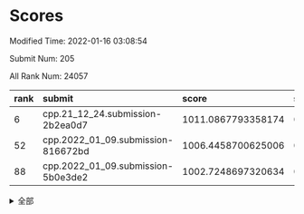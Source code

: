 # Scores

Modified Time: 2022-01-16 03:08:54

Submit Num: 205

All Rank Num: 24057

| rank |               submit               |       score        |       sigma        | pk_num |
| :--- | :--------------------------------- | :----------------- | :----------------- | :----- |
| 6    | cpp.21_12_24.submission-2b2ea0d7   | 1011.0867793358174 | 0.7786868329215176 | 473    |
| 52   | cpp.2022_01_09.submission-816672bd | 1006.4458700625006 | 0.7121445423091199 | 465    |
| 88   | cpp.2022_01_09.submission-5b0e3de2 | 1002.7248697320634 | 0.713541872446537  | 463    |


<details>
<summary>全部</summary>

| rank |                 submit                 |       score        |       sigma        | pk_num |
| :--- | :------------------------------------- | :----------------- | :----------------- | :----- |
| 1    | gobigger.level_3.submission_level_3_9  | 1011.6030049159455 | 0.7898711730062569 | 470    |
| 2    | gobigger.level_3.submission_level_3_25 | 1011.5238117249467 | 0.7933965605480643 | 469    |
| 3    | gobigger.level_3.submission_level_3_41 | 1011.443548090277  | 0.7747151486141751 | 462    |
| 4    | gobigger.level_3.submission_level_3_12 | 1011.3968584038004 | 0.7833336202368084 | 472    |
| 5    | gobigger.level_3.submission_level_3_34 | 1011.3197372548389 | 0.7652380792758321 | 467    |
| 6    | cpp.21_12_24.submission-2b2ea0d7       | 1011.0867793358174 | 0.7786868329215176 | 473    |
| 7    | gobigger.level_3.submission_level_3_38 | 1011.0653491844874 | 0.7707242765954906 | 466    |
| 8    | gobigger.level_3.submission_level_3_31 | 1011.0318704703664 | 0.7534472926890906 | 470    |
| 9    | gobigger.level_3.submission_level_3_37 | 1010.8811263482255 | 0.7895719211133916 | 460    |
| 10   | gobigger.level_3.submission_level_3_47 | 1010.8259841082436 | 0.7815392749172533 | 472    |
| 11   | gobigger.level_3.submission_level_3_11 | 1010.8115441249972 | 0.7687686206352267 | 472    |
| 12   | gobigger.level_3.submission_level_3_2  | 1010.6959336193829 | 0.7507604966558021 | 471    |
| 13   | gobigger.level_3.submission_level_3_35 | 1010.6614391265816 | 0.7668858742682112 | 472    |
| 14   | gobigger.level_3.submission_level_3_16 | 1010.6368423660742 | 0.7613392004727226 | 473    |
| 15   | gobigger.level_3.submission_level_3_43 | 1010.5350789641964 | 0.755065403090426  | 464    |
| 16   | gobigger.level_3.submission_level_3_7  | 1010.29105941997   | 0.7623790697453856 | 475    |
| 17   | gobigger.level_3.submission_level_3_17 | 1010.1851420196036 | 0.7499204126965684 | 473    |
| 18   | gobigger.level_3.submission_level_3_20 | 1010.1033355940888 | 0.7468952202112233 | 472    |
| 19   | gobigger.level_3.submission_level_3_3  | 1010.0670759255656 | 0.7678641112359906 | 470    |
| 20   | gobigger.level_3.submission_level_3_27 | 1009.9725503989621 | 0.758469343504814  | 473    |
| 21   | gobigger.level_3.submission_level_3_21 | 1009.9382834934264 | 0.7655715367890136 | 470    |
| 22   | gobigger.level_3.submission_level_3_0  | 1009.9254223700113 | 0.7882809340297595 | 472    |
| 23   | gobigger.level_3.submission_level_3_40 | 1009.8342733213243 | 0.7725708772345827 | 465    |
| 24   | gobigger.level_3.submission_level_3_6  | 1009.8242908908938 | 0.7574331234689902 | 469    |
| 25   | gobigger.level_3.submission_level_3_13 | 1009.7673669590581 | 0.7557560322180951 | 471    |
| 26   | gobigger.level_3.submission_level_3_36 | 1009.7578579714391 | 0.7628785097828065 | 469    |
| 27   | gobigger.level_3.submission_level_3_26 | 1009.6882704737125 | 0.7567897796445573 | 468    |
| 28   | gobigger.level_3.submission_level_3_30 | 1009.6768082319594 | 0.7412885590165468 | 471    |
| 29   | gobigger.level_3.submission_level_3_18 | 1009.6349197707947 | 0.7512427792209859 | 475    |
| 30   | gobigger.level_3.submission_level_3_39 | 1009.6055056689304 | 0.7393653803205109 | 474    |
| 31   | gobigger.level_3.submission_level_3_42 | 1009.504027215283  | 0.7612915043376701 | 471    |
| 32   | gobigger.level_3.submission_level_3_48 | 1009.4744871546059 | 0.754176431515353  | 469    |
| 33   | gobigger.level_3.submission_level_3_44 | 1009.4690860662191 | 0.767383311239029  | 474    |
| 34   | gobigger.level_3.submission_level_3_10 | 1009.4445556272445 | 0.7539320773355273 | 469    |
| 35   | gobigger.level_3.submission_level_3_46 | 1009.389844687216  | 0.7589928737342573 | 471    |
| 36   | gobigger.level_3.submission_level_3_23 | 1009.3852908687056 | 0.7706600647730512 | 473    |
| 37   | gobigger.level_3.submission_level_3_1  | 1009.3583608784842 | 0.7466837154715585 | 471    |
| 38   | gobigger.level_3.submission_level_3_24 | 1009.3258075885886 | 0.7370647796273007 | 472    |
| 39   | gobigger.level_3.submission_level_3_45 | 1009.3071416046789 | 0.7341651936950474 | 463    |
| 40   | gobigger.level_3.submission_level_3_14 | 1009.2506189961888 | 0.7514560371549709 | 469    |
| 41   | gobigger.level_3.submission_level_3_15 | 1009.2166346095702 | 0.7676994919414473 | 469    |
| 42   | gobigger.level_3.submission_level_3_32 | 1009.2023288648289 | 0.7867224417897077 | 467    |
| 43   | gobigger.level_3.submission_level_3_5  | 1009.042179821034  | 0.758147886999493  | 470    |
| 44   | gobigger.level_3.submission_level_3_19 | 1008.9819355404679 | 0.7678621371097706 | 465    |
| 45   | gobigger.level_3.submission_level_3_29 | 1008.7684938636623 | 0.7484948487346663 | 469    |
| 46   | gobigger.level_3.submission_level_3_28 | 1008.7218352860752 | 0.7608620961070884 | 462    |
| 47   | gobigger.level_3.submission_level_3_8  | 1008.7048511386396 | 0.7692439911531105 | 458    |
| 48   | gobigger.level_3.submission_level_3_33 | 1008.6300576304046 | 0.7523559087306081 | 469    |
| 49   | gobigger.level_3.submission_level_3_4  | 1008.5083117503473 | 0.7447526190758111 | 472    |
| 50   | gobigger.level_3.submission_level_3_22 | 1008.1207697792796 | 0.7501922620327134 | 475    |
| 51   | gobigger.level_3.submission_level_3_49 | 1007.9050187412538 | 0.7441961736579895 | 469    |
| 52   | cpp.2022_01_09.submission-816672bd     | 1006.4458700625006 | 0.7121445423091199 | 465    |
| 53   | gobigger.level_1.submission_level_1_1  | 1005.2036782126969 | 0.7204396739903631 | 469    |
| 54   | gobigger.level_1.submission_level_1_38 | 1004.8957777918598 | 0.7167516235455539 | 470    |
| 55   | gobigger.level_1.submission_level_1_35 | 1004.2312768329447 | 0.7090576607797532 | 474    |
| 56   | gobigger.level_1.submission_level_1_24 | 1004.0727847007582 | 0.7228785049040738 | 466    |
| 57   | gobigger.level_1.submission_level_1_29 | 1003.9408431806809 | 0.7167723243773745 | 469    |
| 58   | gobigger.level_1.submission_level_1_40 | 1003.9083689267754 | 0.7168556886074667 | 476    |
| 59   | gobigger.level_1.submission_level_1_48 | 1003.8438422091972 | 0.7300632903021712 | 469    |
| 60   | gobigger.level_1.submission_level_1_31 | 1003.8281647443509 | 0.7147818840344718 | 472    |
| 61   | gobigger.level_1.submission_level_1_9  | 1003.8128202047229 | 0.7125373823143084 | 477    |
| 62   | gobigger.level_1.submission_level_1_15 | 1003.8015920022092 | 0.7035053283543229 | 468    |
| 63   | gobigger.level_1.submission_level_1_22 | 1003.801344569969  | 0.7175248866076098 | 469    |
| 64   | gobigger.level_1.submission_level_1_12 | 1003.7673136198935 | 0.7188351290870271 | 469    |
| 65   | gobigger.level_1.submission_level_1_7  | 1003.7135275557146 | 0.7051458837810284 | 466    |
| 66   | gobigger.level_1.submission_level_1_41 | 1003.7097107874562 | 0.7163977402136102 | 473    |
| 67   | gobigger.level_1.submission_level_1_46 | 1003.609129295837  | 0.7112258492241277 | 472    |
| 68   | gobigger.level_1.submission_level_1_43 | 1003.602970068012  | 0.7237320512265848 | 474    |
| 69   | gobigger.level_1.submission_level_1_27 | 1003.5559091418934 | 0.7184926939640819 | 467    |
| 70   | gobigger.level_1.submission_level_1_4  | 1003.4767031394802 | 0.7070753995401259 | 476    |
| 71   | gobigger.level_1.submission_level_1_23 | 1003.3937948301536 | 0.718793050553841  | 472    |
| 72   | gobigger.level_1.submission_level_1_26 | 1003.386718174342  | 0.7087736896139876 | 466    |
| 73   | gobigger.level_1.submission_level_1_5  | 1003.3352656185384 | 0.7171817471272867 | 470    |
| 74   | gobigger.level_1.submission_level_1_21 | 1003.3193420905458 | 0.7071148190819739 | 470    |
| 75   | gobigger.level_1.submission_level_1_13 | 1003.3059268261337 | 0.7223748744417613 | 474    |
| 76   | gobigger.level_1.submission_level_1_14 | 1003.2645593537428 | 0.7128191285575478 | 468    |
| 77   | gobigger.level_1.submission_level_1_18 | 1003.149376525042  | 0.7185824723640147 | 467    |
| 78   | gobigger.level_1.submission_level_1_17 | 1003.1482432843181 | 0.7140783924862425 | 470    |
| 79   | gobigger.level_1.submission_level_1_2  | 1003.1465267263164 | 0.7141474741681859 | 474    |
| 80   | gobigger.level_1.submission_level_1_16 | 1003.1251851683447 | 0.7245445392407749 | 471    |
| 81   | gobigger.level_1.submission_level_1_42 | 1003.120781357895  | 0.7153689155464023 | 466    |
| 82   | gobigger.level_1.submission_level_1_6  | 1003.0782234825573 | 0.716344545712284  | 471    |
| 83   | gobigger.level_1.submission_level_1_30 | 1003.0108155130954 | 0.7140084242694866 | 469    |
| 84   | gobigger.level_1.submission_level_1_0  | 1002.9053315036697 | 0.7063749994134011 | 469    |
| 85   | gobigger.level_1.submission_level_1_33 | 1002.8877632010862 | 0.7155385796227633 | 470    |
| 86   | gobigger.level_1.submission_level_1_20 | 1002.7957711199886 | 0.7119177198377419 | 468    |
| 87   | gobigger.level_1.submission_level_1_19 | 1002.776774976632  | 0.720316013270215  | 468    |
| 88   | cpp.2022_01_09.submission-5b0e3de2     | 1002.7248697320634 | 0.713541872446537  | 463    |
| 89   | gobigger.level_1.submission_level_1_37 | 1002.6465131753173 | 0.7079740012876604 | 469    |
| 90   | gobigger.level_1.submission_level_1_47 | 1002.6364426317132 | 0.709810163021513  | 468    |
| 91   | gobigger.level_1.submission_level_1_32 | 1002.6093442662683 | 0.7105337919440581 | 468    |
| 92   | gobigger.level_1.submission_level_1_3  | 1002.5844094551978 | 0.7095026597575839 | 466    |
| 93   | gobigger.level_1.submission_level_1_49 | 1002.5817017728812 | 0.7216898214365625 | 466    |
| 94   | gobigger.level_1.submission_level_1_28 | 1002.548405841856  | 0.7106909722364523 | 470    |
| 95   | gobigger.level_1.submission_level_1_25 | 1002.5320583136847 | 0.739232881059075  | 473    |
| 96   | gobigger.level_1.submission_level_1_8  | 1002.4570950510868 | 0.715217858925323  | 463    |
| 97   | gobigger.level_1.submission_level_1_44 | 1002.3734050049313 | 0.7029563173407688 | 470    |
| 98   | gobigger.level_1.submission_level_1_11 | 1002.3704066991273 | 0.7076627299506939 | 471    |
| 99   | gobigger.level_1.submission_level_1_36 | 1002.3666090187935 | 0.7158798385841346 | 467    |
| 100  | gobigger.level_1.submission_level_1_39 | 1002.2522585468699 | 0.7248772322533661 | 471    |
| 101  | gobigger.level_1.submission_level_1_34 | 1002.2013478907749 | 0.728697450052811  | 466    |
| 102  | gobigger.level_1.submission_level_1_45 | 1002.0813297542463 | 0.7152663765951279 | 466    |
| 103  | gobigger.level_1.submission_level_1_10 | 1001.4201456184356 | 0.7088885684465559 | 473    |
| 104  | gobigger.random.submission_random_33   | 997.7526864228893  | 0.6973862776137112 | 470    |
| 105  | gobigger.random.submission_random_41   | 997.3965601488304  | 0.7027068990965394 | 471    |
| 106  | gobigger.random.submission_random_8    | 997.2669197817115  | 0.71035802402363   | 469    |
| 107  | gobigger.random.submission_random_3    | 996.9235240537055  | 0.7084286495296253 | 470    |
| 108  | gobigger.random.submission_random_25   | 996.9125598307401  | 0.7075519839147354 | 465    |
| 109  | gobigger.random.submission_random_20   | 996.6447073885674  | 0.7014804492523214 | 473    |
| 110  | gobigger.random.submission_random_11   | 996.503481370908   | 0.7044046850089998 | 471    |
| 111  | gobigger.random.submission_random_10   | 996.4486300230626  | 0.716663240619812  | 468    |
| 112  | gobigger.random.submission_random_6    | 996.4187818659877  | 0.6975185886181534 | 468    |
| 113  | gobigger.random.submission_random_26   | 996.306163783142   | 0.7046734476281213 | 467    |
| 114  | gobigger.random.submission_random_46   | 996.2692669947617  | 0.7088201110521019 | 471    |
| 115  | gobigger.random.submission_random_17   | 996.2692412829094  | 0.7023440657760013 | 468    |
| 116  | gobigger.random.submission_random_29   | 996.2557950375207  | 0.70269515954037   | 468    |
| 117  | gobigger.random.submission_random_42   | 996.25304254264    | 0.7066716549534141 | 470    |
| 118  | gobigger.random.submission_random_24   | 996.2383403868345  | 0.7059271021253374 | 466    |
| 119  | gobigger.random.submission_random_48   | 996.1993602814914  | 0.7069212104347737 | 461    |
| 120  | gobigger.random.submission_random_13   | 996.1718734765418  | 0.7103104469506516 | 469    |
| 121  | gobigger.random.submission_random_40   | 996.14957694894    | 0.7067343437660041 | 474    |
| 122  | gobigger.random.submission_random_34   | 996.1287803118745  | 0.715816373831172  | 474    |
| 123  | gobigger.random.submission_random_32   | 996.1010767363958  | 0.7217019754610909 | 471    |
| 124  | gobigger.random.submission_random_36   | 996.0571381083629  | 0.7154573898560928 | 469    |
| 125  | gobigger.random.submission_random_18   | 996.009521931942   | 0.7067859341440711 | 469    |
| 126  | gobigger.random.submission_random_39   | 995.9609605113884  | 0.7077182246312363 | 466    |
| 127  | gobigger.random.submission_random_22   | 995.9245125528822  | 0.7018221665346595 | 470    |
| 128  | gobigger.random.submission_random_30   | 995.850310521291   | 0.7166629863215926 | 470    |
| 129  | gobigger.random.submission_random_14   | 995.8011997117096  | 0.7053879456904949 | 473    |
| 130  | gobigger.random.submission_random_44   | 995.7603719724988  | 0.7086419219745004 | 473    |
| 131  | gobigger.random.submission_random_0    | 995.7268082509522  | 0.7049371893787233 | 467    |
| 132  | gobigger.random.submission_random_19   | 995.7120660834149  | 0.7161927872680269 | 468    |
| 133  | gobigger.random.submission_random_35   | 995.6988875430595  | 0.7099822582284534 | 470    |
| 134  | gobigger.random.submission_random_38   | 995.6985628651541  | 0.7077385594305851 | 470    |
| 135  | gobigger.random.submission_random_28   | 995.6878188358464  | 0.7037028346783251 | 468    |
| 136  | gobigger.random.submission_random_7    | 995.6307200472725  | 0.7174327405348175 | 473    |
| 137  | gobigger.random.submission_random_2    | 995.5976413907664  | 0.7041898203157368 | 465    |
| 138  | gobigger.random.submission_random_9    | 995.5710822202661  | 0.698428112176532  | 460    |
| 139  | gobigger.random.submission_random_43   | 995.5051522882512  | 0.7173686841380881 | 468    |
| 140  | gobigger.random.submission_random_16   | 995.4993392486041  | 0.7009374139806915 | 472    |
| 141  | gobigger.random.submission_random_47   | 995.4900203673931  | 0.7102710370923788 | 470    |
| 142  | gobigger.random.submission_random_12   | 995.422854462244   | 0.7066383799154475 | 467    |
| 143  | gobigger.random.submission_random_37   | 995.251030141907   | 0.7190796355170284 | 464    |
| 144  | gobigger.random.submission_random_15   | 995.2391690104772  | 0.7147370516171729 | 473    |
| 145  | gobigger.random.submission_random_31   | 995.2026636971528  | 0.706280057555008  | 469    |
| 146  | gobigger.random.submission_random_5    | 995.0685170605972  | 0.711553387397554  | 470    |
| 147  | gobigger.random.submission_random_23   | 994.873883726462   | 0.7191593143352469 | 471    |
| 148  | gobigger.random.submission_random_49   | 994.8455517368036  | 0.7230396416510595 | 472    |
| 149  | gobigger.random.submission_random_27   | 994.841815645211   | 0.7103374811579817 | 468    |
| 150  | gobigger.random.submission_random_45   | 994.8385899063585  | 0.7166976346241896 | 466    |
| 151  | gobigger.random.submission_random_1    | 994.8313560947296  | 0.7119722287943251 | 466    |
| 152  | gobigger.random.submission_random_4    | 994.7844268911815  | 0.7125618428946052 | 468    |
| 153  | gobigger.random.submission_random_21   | 994.7738743309592  | 0.7166173778023334 | 468    |
| 154  | gobigger.level_2.submission_level_2_29 | 994.7466572914925  | 0.723601009248738  | 467    |
| 155  | gobigger.level_2.submission_level_2_37 | 994.4725076306208  | 0.7261599332234501 | 473    |
| 156  | gobigger.level_2.submission_level_2_44 | 993.9624958800446  | 0.7341861122767132 | 473    |
| 157  | gobigger.level_2.submission_level_2_11 | 993.9307982766379  | 0.7270910555896967 | 468    |
| 158  | gobigger.level_2.submission_level_2_40 | 993.8532011859019  | 0.7455639981555561 | 467    |
| 159  | gobigger.level_2.submission_level_2_13 | 993.3696109908474  | 0.7195215875497567 | 474    |
| 160  | gobigger.level_2.submission_level_2_39 | 993.1963755918123  | 0.7314050434696358 | 463    |
| 161  | gobigger.level_2.submission_level_2_46 | 993.0653998052193  | 0.7459729364234776 | 476    |
| 162  | gobigger.level_2.submission_level_2_9  | 993.050432952574   | 0.7258144918940496 | 473    |
| 163  | gobigger.level_2.submission_level_2_42 | 992.8775157669563  | 0.7251998985088273 | 471    |
| 164  | gobigger.level_2.submission_level_2_36 | 992.8207110185066  | 0.7212887043365178 | 471    |
| 165  | gobigger.level_2.submission_level_2_15 | 992.7985154000614  | 0.7422747932698348 | 474    |
| 166  | gobigger.level_2.submission_level_2_30 | 992.7471467027846  | 0.7476265378117363 | 465    |
| 167  | gobigger.level_2.submission_level_2_20 | 992.7154934248034  | 0.7266960147668627 | 471    |
| 168  | gobigger.level_2.submission_level_2_49 | 992.5867044799418  | 0.7594397920127414 | 464    |
| 169  | gobigger.level_2.submission_level_2_24 | 992.5563202150408  | 0.7204350794109049 | 471    |
| 170  | gobigger.level_2.submission_level_2_35 | 992.4783273393904  | 0.722496082500299  | 473    |
| 171  | gobigger.level_2.submission_level_2_33 | 992.4725006778328  | 0.7386026524979262 | 468    |
| 172  | gobigger.level_2.submission_level_2_10 | 992.4711794026584  | 0.7362642531448892 | 466    |
| 173  | gobigger.level_2.submission_level_2_47 | 992.4537873124212  | 0.7636020020653773 | 469    |
| 174  | gobigger.level_2.submission_level_2_1  | 992.3703235551857  | 0.7363966284845307 | 465    |
| 175  | gobigger.level_2.submission_level_2_0  | 992.259787861323   | 0.7372844084090422 | 468    |
| 176  | gobigger.level_2.submission_level_2_32 | 992.2244460200521  | 0.7570193471986622 | 471    |
| 177  | gobigger.level_2.submission_level_2_19 | 992.2235129719863  | 0.7276972874976391 | 473    |
| 178  | gobigger.level_2.submission_level_2_31 | 992.1793750991183  | 0.7488961342282462 | 471    |
| 179  | gobigger.level_2.submission_level_2_41 | 991.9605289568397  | 0.7348250541148295 | 474    |
| 180  | gobigger.level_2.submission_level_2_34 | 991.8817367832688  | 0.7498383797941968 | 473    |
| 181  | gobigger.level_2.submission_level_2_16 | 991.8732994586555  | 0.7553780851598763 | 471    |
| 182  | gobigger.level_2.submission_level_2_21 | 991.8024983345972  | 0.7419289477189428 | 471    |
| 183  | gobigger.level_2.submission_level_2_6  | 991.7768231141486  | 0.7566555569582581 | 469    |
| 184  | gobigger.level_2.submission_level_2_22 | 991.6929651867388  | 0.7563495506526989 | 469    |
| 185  | gobigger.level_2.submission_level_2_7  | 991.6780080221763  | 0.7530424608269399 | 467    |
| 186  | gobigger.level_2.submission_level_2_14 | 991.6172798503892  | 0.7452779183797938 | 466    |
| 187  | gobigger.level_2.submission_level_2_3  | 991.6126640341313  | 0.7332540087938864 | 470    |
| 188  | gobigger.level_2.submission_level_2_2  | 991.6023564451609  | 0.7411695930693994 | 465    |
| 189  | gobigger.level_2.submission_level_2_45 | 991.531954435147   | 0.7591129104165902 | 469    |
| 190  | gobigger.level_2.submission_level_2_4  | 991.5122281585669  | 0.7509618264884849 | 469    |
| 191  | gobigger.level_2.submission_level_2_28 | 991.506178871338   | 0.7366984548995921 | 471    |
| 192  | gobigger.level_2.submission_level_2_48 | 991.3215681955635  | 0.7492622133569621 | 466    |
| 193  | gobigger.level_2.submission_level_2_5  | 991.2999770019185  | 0.7569440971281126 | 464    |
| 194  | gobigger.level_2.submission_level_2_38 | 991.2142752359484  | 0.7513119872699902 | 472    |
| 195  | gobigger.level_2.submission_level_2_26 | 991.2005933505458  | 0.7449008585190784 | 474    |
| 196  | gobigger.level_2.submission_level_2_12 | 991.0064092216465  | 0.7550273142135268 | 472    |
| 197  | gobigger.level_2.submission_level_2_8  | 991.0044822387376  | 0.7755676202987543 | 465    |
| 198  | gobigger.level_2.submission_level_2_23 | 990.8169223721177  | 0.7688061675634191 | 471    |
| 199  | gobigger.level_2.submission_level_2_27 | 990.7976124836982  | 0.7568848593774089 | 468    |
| 200  | gobigger.level_2.submission_level_2_17 | 990.7546237419916  | 0.7556625455438437 | 474    |
| 201  | gobigger.level_2.submission_level_2_18 | 990.7008704413977  | 0.7631683068792414 | 469    |
| 202  | gobigger.level_2.submission_level_2_43 | 990.4789127685007  | 0.766025605310362  | 472    |
| 203  | gobigger.level_2.submission_level_2_25 | 990.3316386216699  | 0.7854846845021497 | 466    |
| 204  | gobigger.none.submission_none_1        | 978.4679019800694  | 1.211491597886642  | 471    |
| 205  | gobigger.none.submission_none_0        | 976.5031494010208  | 1.3824339097570866 | 470    |

</details>